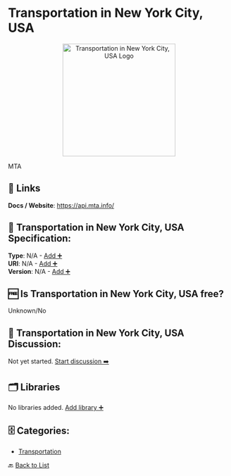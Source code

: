 # Transportation in New York City, USA
<p align="center">
    <img width="256" src="https://raw.githubusercontent.com/apis-list/apis-list/main/apis/transport-for-new-york-city-us/logo_256x256.png" alt="Transportation in New York City, USA Logo"/>
</p>
MTA

##  🔗 Links
**Docs / Website**: https://api.mta.info/

## 🧬 Transportation in New York City, USA Specification:
**Type**: N/A - [Add ➕](https://github.com/apis-list/apis-list/edit/main/apis/transport-for-new-york-city-us/transport-for-new-york-city-us.yaml)  
**URI**: N/A - [Add ➕](https://github.com/apis-list/apis-list/edit/main/apis/transport-for-new-york-city-us/transport-for-new-york-city-us.yaml)  
**Version**: N/A - [Add ➕](https://github.com/apis-list/apis-list/edit/main/apis/transport-for-new-york-city-us/transport-for-new-york-city-us.yaml)

## 🆓 Is Transportation in New York City, USA free?
 Unknown/No 

## 💬 Transportation in New York City, USA Discussion:
Not yet started. [Start discussion ➡️](https://github.com/apis-list/apis-list/discussions/new)

## 🗂️ Libraries

No libraries added. [Add library ➕](https://github.com/apis-list/apis-list/edit/main/apis/transport-for-new-york-city-us/transport-for-new-york-city-us.yaml)    


## 🗄️ Categories:
- [Transportation](https://github.com/apis-list/apis-list#transportation-)

🔙  [Back to List](https://github.com/apis-list/apis-list)
